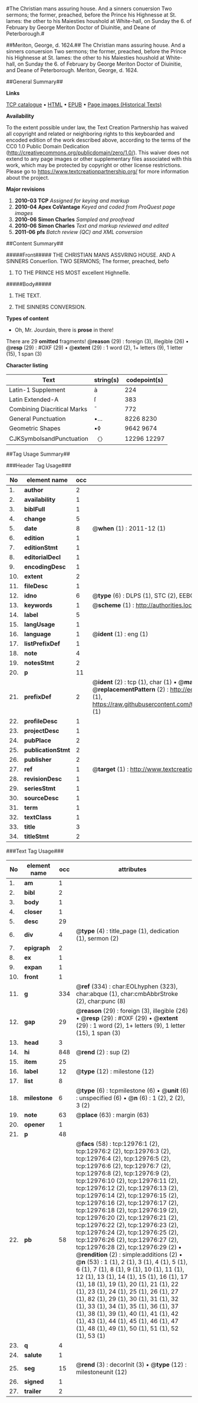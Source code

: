 #The Christian mans assuring house. And a sinners conuersion Two sermons; the former, preached, before the Prince his Highnesse at St. Iames: the other to his Maiesties houshold at White-hall, on Sunday the 6. of February by George Meriton Doctor of Diuinitie, and Deane of Peterborough.#

##Meriton, George, d. 1624.##
The Christian mans assuring house. And a sinners conuersion Two sermons; the former, preached, before the Prince his Highnesse at St. Iames: the other to his Maiesties houshold at White-hall, on Sunday the 6. of February by George Meriton Doctor of Diuinitie, and Deane of Peterborough.
Meriton, George, d. 1624.

##General Summary##

**Links**

[TCP catalogue](http://www.ota.ox.ac.uk/tcp/)  • 
[HTML](http://tei.it.ox.ac.uk/tcp/Texts-HTML/free/A07/A07450.html)  • 
[EPUB](http://tei.it.ox.ac.uk/tcp/Texts-EPUB/free/A07/A07450.epub) • 
[Page images (Historical Texts)](https://historicaltexts.jisc.ac.uk/eebo-99847909e)

**Availability**

To the extent possible under law, the Text Creation Partnership has waived all copyright and related or neighboring rights to this keyboarded and encoded edition of the work described above, according to the terms of the CC0 1.0 Public Domain Dedication (http://creativecommons.org/publicdomain/zero/1.0/). This waiver does not extend to any page images or other supplementary files associated with this work, which may be protected by copyright or other license restrictions. Please go to https://www.textcreationpartnership.org/ for more information about the project.

**Major revisions**

1. __2010-03__ __TCP__ *Assigned for keying and markup*
1. __2010-04__ __Apex CoVantage__ *Keyed and coded from ProQuest page images*
1. __2010-06__ __Simon Charles__ *Sampled and proofread*
1. __2010-06__ __Simon Charles__ *Text and markup reviewed and edited*
1. __2011-06__ __pfs__ *Batch review (QC) and XML conversion*

##Content Summary##

#####Front#####
THE CHRISTIAN MANS ASSVRING HOUSE. AND A SINNERS Conuerſion. TWO SERMONS; The former, preached, befo
1. TO THE PRINCE HIS MOST excellent Highneſſe.

#####Body#####

1. THE TEXT.

1. THE SINNERS CONVERSION.

**Types of content**

  * Oh, Mr. Jourdain, there is **prose** in there!

There are 29 **omitted** fragments! 
 @__reason__ (29) : foreign (3), illegible (26)  •  @__resp__ (29) : #OXF (29)  •  @__extent__ (29) : 1 word (2), 1+ letters (9), 1 letter (15), 1 span (3)

**Character listing**


|Text|string(s)|codepoint(s)|
|---|---|---|
|Latin-1 Supplement|à|224|
|Latin Extended-A|ſ|383|
|Combining             Diacritical Marks|̄|772|
|General Punctuation|•…|8226 8230|
|Geometric Shapes|▪◊|9642 9674|
|CJKSymbolsandPunctuation|〈〉|12296 12297|

##Tag Usage Summary##

###Header Tag Usage###

|No|element name|occ|attributes|
|---|---|---|---|
|1.|__author__|2||
|2.|__availability__|1||
|3.|__biblFull__|1||
|4.|__change__|5||
|5.|__date__|8| @__when__ (1) : 2011-12 (1)|
|6.|__edition__|1||
|7.|__editionStmt__|1||
|8.|__editorialDecl__|1||
|9.|__encodingDesc__|1||
|10.|__extent__|2||
|11.|__fileDesc__|1||
|12.|__idno__|6| @__type__ (6) : DLPS (1), STC (2), EEBO-CITATION (1), PROQUEST (1), VID (1)|
|13.|__keywords__|1| @__scheme__ (1) : http://authorities.loc.gov/ (1)|
|14.|__label__|5||
|15.|__langUsage__|1||
|16.|__language__|1| @__ident__ (1) : eng (1)|
|17.|__listPrefixDef__|1||
|18.|__note__|4||
|19.|__notesStmt__|2||
|20.|__p__|11||
|21.|__prefixDef__|2| @__ident__ (2) : tcp (1), char (1)  •  @__matchPattern__ (2) : ([0-9\-]+):([0-9IVX]+) (1), (.+) (1)  •  @__replacementPattern__ (2) : http://eebo.chadwyck.com/downloadtiff?vid=$1&page=$2 (1), https://raw.githubusercontent.com/textcreationpartnership/Texts/master/tcpchars.xml#$1 (1)|
|22.|__profileDesc__|1||
|23.|__projectDesc__|1||
|24.|__pubPlace__|2||
|25.|__publicationStmt__|2||
|26.|__publisher__|2||
|27.|__ref__|1| @__target__ (1) : http://www.textcreationpartnership.org/docs/. (1)|
|28.|__revisionDesc__|1||
|29.|__seriesStmt__|1||
|30.|__sourceDesc__|1||
|31.|__term__|1||
|32.|__textClass__|1||
|33.|__title__|3||
|34.|__titleStmt__|2||


###Text Tag Usage###

|No|element name|occ|attributes|
|---|---|---|---|
|1.|__am__|1||
|2.|__bibl__|2||
|3.|__body__|1||
|4.|__closer__|1||
|5.|__desc__|29||
|6.|__div__|4| @__type__ (4) : title_page (1), dedication (1), sermon (2)|
|7.|__epigraph__|2||
|8.|__ex__|1||
|9.|__expan__|1||
|10.|__front__|1||
|11.|__g__|334| @__ref__ (334) : char:EOLhyphen (323), char:abque (1), char:cmbAbbrStroke (2), char:punc (8)|
|12.|__gap__|29| @__reason__ (29) : foreign (3), illegible (26)  •  @__resp__ (29) : #OXF (29)  •  @__extent__ (29) : 1 word (2), 1+ letters (9), 1 letter (15), 1 span (3)|
|13.|__head__|3||
|14.|__hi__|848| @__rend__ (2) : sup (2)|
|15.|__item__|25||
|16.|__label__|12| @__type__ (12) : milestone (12)|
|17.|__list__|8||
|18.|__milestone__|6| @__type__ (6) : tcpmilestone (6)  •  @__unit__ (6) : unspecified (6)  •  @__n__ (6) : 1 (2), 2 (2), 3 (2)|
|19.|__note__|63| @__place__ (63) : margin (63)|
|20.|__opener__|1||
|21.|__p__|48||
|22.|__pb__|58| @__facs__ (58) : tcp:12976:1 (2), tcp:12976:2 (2), tcp:12976:3 (2), tcp:12976:4 (2), tcp:12976:5 (2), tcp:12976:6 (2), tcp:12976:7 (2), tcp:12976:8 (2), tcp:12976:9 (2), tcp:12976:10 (2), tcp:12976:11 (2), tcp:12976:12 (2), tcp:12976:13 (2), tcp:12976:14 (2), tcp:12976:15 (2), tcp:12976:16 (2), tcp:12976:17 (2), tcp:12976:18 (2), tcp:12976:19 (2), tcp:12976:20 (2), tcp:12976:21 (2), tcp:12976:22 (2), tcp:12976:23 (2), tcp:12976:24 (2), tcp:12976:25 (2), tcp:12976:26 (2), tcp:12976:27 (2), tcp:12976:28 (2), tcp:12976:29 (2)  •  @__rendition__ (2) : simple:additions (2)  •  @__n__ (53) : 1 (1), 2 (1), 3 (1), 4 (1), 5 (1), 6 (1), 7 (1), 8 (1), 9 (1), 10 (1), 11 (1), 12 (1), 13 (1), 14 (1), 15 (1), 16 (1), 17 (1), 18 (1), 19 (1), 20 (1), 21 (1), 22 (1), 23 (1), 24 (1), 25 (1), 26 (1), 27 (1), 82 (1), 29 (1), 30 (1), 31 (1), 32 (1), 33 (1), 34 (1), 35 (1), 36 (1), 37 (1), 38 (1), 39 (1), 40 (1), 41 (1), 42 (1), 43 (1), 44 (1), 45 (1), 46 (1), 47 (1), 48 (1), 49 (1), 50 (1), 51 (1), 52 (1), 53 (1)|
|23.|__q__|4||
|24.|__salute__|1||
|25.|__seg__|15| @__rend__ (3) : decorInit (3)  •  @__type__ (12) : milestoneunit (12)|
|26.|__signed__|1||
|27.|__trailer__|2||
